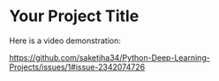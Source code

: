 # Your Project Title

Here is a video demonstration:


https://github.com/saketjha34/Python-Deep-Learning-Projects/issues/1#issue-2342074726
